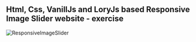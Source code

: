 Html, Css, VanillJs and LoryJs based Responsive Image Slider website - exercise
---

![ResponsiveImageSlider](https://github.com/r4nd3l/ResponsiveImageSlider/blob/master/img/sample.gif)
